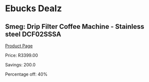 
# Ebucks Dealz
## Smeg: Drip Filter Coffee Machine - Stainless steel DCF02SSSA
[Product Page](https://www.ebucks.com/web/shop/productSelected.do?prodId=1158891095&catId=1196428103)

Price: R3399.00

Savings: 200.0

Percentage off: 40%
	